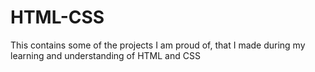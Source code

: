 # HTML-CSS
This contains some of the projects I am proud of, that I made during my learning and understanding of HTML and CSS 
